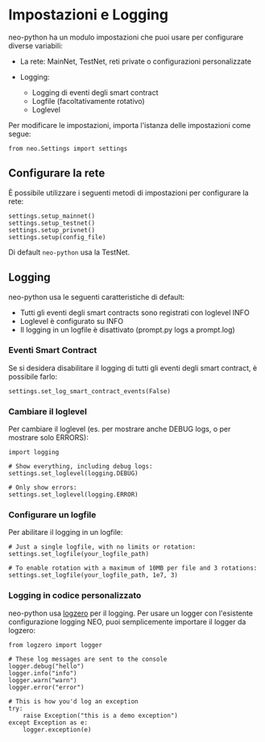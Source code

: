 # Impostazioni e Logging

neo-python ha un modulo impostazioni che puoi usare per configurare diverse variabili:

- La rete: MainNet, TestNet, reti private o configurazioni personalizzate
- Logging:

  - Logging di eventi degli smart contract
  - Logfile (facoltativamente rotativo)
  - Loglevel

Per modificare le impostazioni, importa l'istanza delle impostazioni come segue:

```
from neo.Settings import settings

```

## Configurare la rete

È possibile utilizzare i seguenti metodi di impostazioni per configurare la rete:

```
settings.setup_mainnet()
settings.setup_testnet()
settings.setup_privnet()
settings.setup(config_file)

```

Di default `neo-python` usa la TestNet.

## Logging

neo-python usa le seguenti caratteristiche di default:

- Tutti gli eventi degli smart contracts sono registrati con loglevel INFO
- Loglevel è configurato su INFO
- Il logging in un logfile è disattivato (prompt.py logs a prompt.log)

### Eventi Smart Contract

Se si desidera disabilitare il logging di tutti gli eventi degli smart contract, è possibile farlo:

```
settings.set_log_smart_contract_events(False)

```

### Cambiare il loglevel

Per cambiare il loglevel (es. per mostrare anche DEBUG logs, o per mostrare solo ERRORS):

```
import logging

# Show everything, including debug logs:
settings.set_loglevel(logging.DEBUG)

# Only show errors:
settings.set_loglevel(logging.ERROR)

```

### Configurare un logfile

Per abilitare il logging in un logfile:

```
# Just a single logfile, with no limits or rotation:
settings.set_logfile(your_logfile_path)

# To enable rotation with a maximum of 10MB per file and 3 rotations:
settings.set_logfile(your_logfile_path, 1e7, 3)

```

### Logging in codice personalizzato

neo-python usa [logzero](https://logzero.readthedocs.io/) per il logging. Per usare un logger con l'esistente configurazione logging NEO, puoi semplicemente importare il logger da logzero:

```
from logzero import logger

# These log messages are sent to the console
logger.debug("hello")
logger.info("info")
logger.warn("warn")
logger.error("error")

# This is how you'd log an exception
try:
    raise Exception("this is a demo exception")
except Exception as e:
    logger.exception(e)
```
